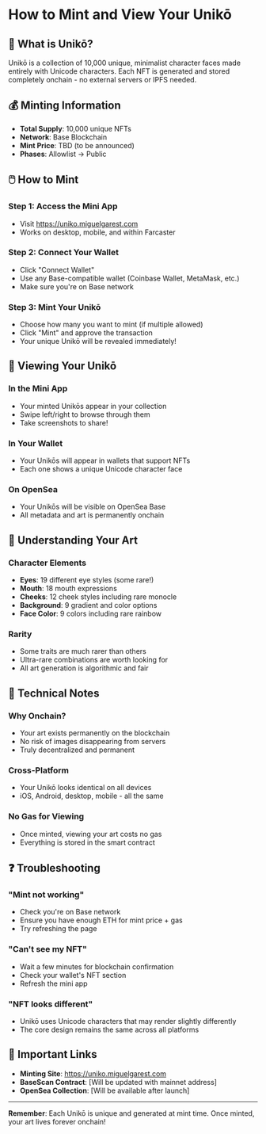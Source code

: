 # How to Mint and View Your Unikō

## 🎨 What is Unikō?

Unikō is a collection of 10,000 unique, minimalist character faces made entirely with Unicode characters. Each NFT is generated and stored completely onchain - no external servers or IPFS needed.

## 💰 Minting Information

- **Total Supply**: 10,000 unique NFTs
- **Network**: Base Blockchain
- **Mint Price**: TBD (to be announced)
- **Phases**: Allowlist → Public

## 🖱️ How to Mint

### Step 1: Access the Mini App
- Visit https://uniko.miguelgarest.com
- Works on desktop, mobile, and within Farcaster

### Step 2: Connect Your Wallet
- Click "Connect Wallet" 
- Use any Base-compatible wallet (Coinbase Wallet, MetaMask, etc.)
- Make sure you're on Base network

### Step 3: Mint Your Unikō
- Choose how many you want to mint (if multiple allowed)
- Click "Mint" and approve the transaction
- Your unique Unikō will be revealed immediately!

## 👀 Viewing Your Unikō

### In the Mini App
- Your minted Unikōs appear in your collection
- Swipe left/right to browse through them
- Take screenshots to share!

### In Your Wallet
- Your Unikōs will appear in wallets that support NFTs
- Each one shows a unique Unicode character face

### On OpenSea
- Your Unikōs will be visible on OpenSea Base
- All metadata and art is permanently onchain

## 🎨 Understanding Your Art

### Character Elements
- **Eyes**: 19 different eye styles (some rare!)
- **Mouth**: 18 mouth expressions
- **Cheeks**: 12 cheek styles including rare monocle
- **Background**: 9 gradient and color options
- **Face Color**: 9 colors including rare rainbow

### Rarity
- Some traits are much rarer than others
- Ultra-rare combinations are worth looking for
- All art generation is algorithmic and fair

## 📱 Technical Notes

### Why Onchain?
- Your art exists permanently on the blockchain
- No risk of images disappearing from servers
- Truly decentralized and permanent

### Cross-Platform
- Your Unikō looks identical on all devices
- iOS, Android, desktop, mobile - all the same

### No Gas for Viewing
- Once minted, viewing your art costs no gas
- Everything is stored in the smart contract

## ❓ Troubleshooting

### "Mint not working"
- Check you're on Base network
- Ensure you have enough ETH for mint price + gas
- Try refreshing the page

### "Can't see my NFT"
- Wait a few minutes for blockchain confirmation
- Check your wallet's NFT section
- Refresh the mini app

### "NFT looks different"
- Unikō uses Unicode characters that may render slightly differently
- The core design remains the same across all platforms

## 🔗 Important Links

- **Minting Site**: https://uniko.miguelgarest.com
- **BaseScan Contract**: [Will be updated with mainnet address]
- **OpenSea Collection**: [Will be available after launch]

---

**Remember**: Each Unikō is unique and generated at mint time. Once minted, your art lives forever onchain! 